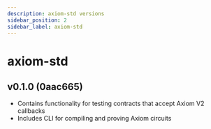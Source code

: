 ```yaml
---
description: axiom-std versions
sidebar_position: 2
sidebar_label: axiom-std
---
```


# axiom-std

## v0.1.0 (0aac665)

- Contains functionality for testing contracts that accept Axiom V2 callbacks
- Includes CLI for compiling and proving Axiom circuits
